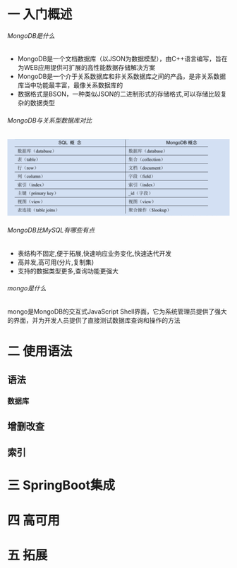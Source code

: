 # 一 入门概述



###### MongoDB是什么

* MongoDB是一个文档数据库（以JSON为数据模型），由C++语言编写，旨在为WEB应用提供可扩展的高性能数据存储解决方案
* MongoDB是一个介于关系数据库和非关系数据库之间的产品，是非关系数据库当中功能最丰富，最像关系数据库的
* 数据格式是BSON，一种类似JSON的二进制形式的存储格式,可以存储比较复杂的数据类型

###### MongoDB与关系型数据库对比

![image-20240923213515842](./assets/image-20240923213515842.png)

###### MongoDB比MySQL有哪些有点

* 表结构不固定,便于拓展,快速响应业务变化,快速迭代开发
* 高并发,高可用(分片,复制集)
* 支持的数据类型更多,查询功能更强大

###### mongo是什么

mongo是MongoDB的交互式JavaScript Shell界面，它为系统管理员提供了强大的界面，并为开发人员提供了直接测试数据库查询和操作的方法

# 二 使用语法

## 语法

### 数据库



## 增删改查

## 索引



# 三 SpringBoot集成





#  四 高可用



# 五 拓展